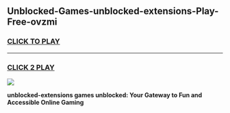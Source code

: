 
## Unblocked-Games-unblocked-extensions-Play-Free-ovzmi
<h3>
<a href="https://premium76.site?title=unblocked-extensions&ref=23A">CLICK TO PLAY</a></h3>
<hr>

<h3>
<a href="https://premium76.site?title=unblocked-extensions&ref=23A">CLICK 2 PLAY</a>
  
</h3>

<a href="https://premium76.site?title=unblocked-extensions&ref=23A"><img src="https://clearcache.store/games.png"></a>


**unblocked-extensions games unblocked: Your Gateway to Fun and Accessible Online Gaming**
